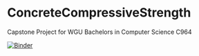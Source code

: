 # ConcreteCompressiveStrength
Capstone Project for WGU Bachelors in Computer Science C964

[![Binder](https://mybinder.org/badge_logo.svg)](https://mybinder.org/v2/gh/tmcque9/ConcreteCompressiveStrength/HEAD)